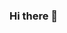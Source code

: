 ### Hi there 👋

<!--


Here are some ideas to get you started:

- 🔭 I’m currently working on Python
- 🌱 I’m currently learning Python
- 👯 I’m looking to collaborate on python projects
- 🤔 I’m looking for help with python
- 💬 Ask me about python
- 📫 How to reach me: disha.sachdeva@gmail.com


-->

